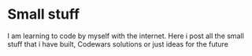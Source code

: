 # Small stuff
I am learning to code by myself with the internet. Here i post all the small stuff that i have built, Codewars solutions or just ideas for the future
